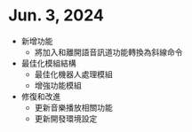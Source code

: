 # Jun. 3, 2024
* 新增功能
  - 將加入和離開語音訊道功能轉換為斜線命令
* 最佳化模組結構
  - 最佳化機器人處理模組
  - 增強功能模組
* 修復和改進
  - 更新音樂播放相關功能
  - 更新開發環境設定
